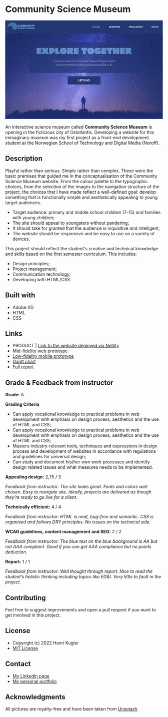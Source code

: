 # Community Science Museum

![image](./assets/screenshot-community-science-museum.jpg)

An interactive science museum called **Community Science Museum** is opening in the ficticious city of Oslotlantis. Developing a website for this immaginary museum was my first project as a front-end development student at the Norwegian School of Technology and Digital Media (Noroff).

## Description

Playful rather than serious. Simple rather than complex. These were the basic premises that guided me in the conceptualisation of the Community Science Museum website. From the colour palette to the typographic choices, from the selection of the images to the navigation structure of the project, the choices that I have made reflect a well-defined goal: develop something that is functionally simple and aesthetically appealing to young target audiences.

- Target audience: primary and middle school children (7-15) and families with young children;
- The site should appeal to youngsters without pandering;
- It should take for granted that the audience is inquisitive and intelligent;
- The website should be responsive and be easy to use on a variety of devices.

This project should reflect the student's creative and technical knowledge and skills based on the first semester curriculum. This includes:

- Design principles;
- Project management;
- Communication technology;
- Developing with HTML/CSS.

## Built with

- Adobe XD
- HTML
- CSS

## Links

- PRODUCT | [Link to the website deployed via Netlify](https://cranky-wing-1d6bb5.netlify.app/index.html)
- [Mid-fidelity web prototype](https://xd.adobe.com/view/b08399c0-a725-4348-ac92-9de243d70591-e5d0/)
- [Low-fidelity mobile prototype](https://xd.adobe.com/view/5ea1f10f-8843-4eb2-893d-083f197a63ee-0bf2/)
- [Gantt chart](https://app.instagantt.com/shared/61be4727d4b9055cb29e34dd)
- [Full report](https://shared-assets.adobe.com/link/e01001d4-0f56-4825-7ed8-391135a7e4d7)

## Grade & Feedback from instructor

**Grade:** A

**Grading Criteria**

- Can apply vocational knowledge to practical problems in web development with emphasis on design process, aesthetics and the use of HTML and CSS;
- Can apply vocational knowledge to practical problems in web development with emphasis on design process, aesthetics and the use of HTML and CSS;
- Masters industry-relevant tools, techniques and expressions in design process and development of websites in accordance with regulations and guidelines for universal design;
- Can study and document his/her own work processes and identify design related issues and what measures needs to be implemented.

**Appealing design:** 2,75 / 3

_Feedback from instructor: The site looks great. Fonts and colors well chosen. Easy to navigate site. Ideally, projects are delivered as though they’re ready to go live for a client._

**Technically efficient:** 4 / 4

_Feedback from instructor: HTML is neat, bug-free and semantic. CSS is organised and follows DRY principles. No issues on the technical side._

**WCAG guidelines, content management and SEO:** 2 / 2

_Feedback from instructor: The blue text on the blue background is AA but not AAA compliant. Good if you can get AAA compliance but no points deduction._

**Report:** 1 / 1

_Feedback from instructor: Well thought through report. Nice to read the student’s holistic thinking including topics like ED&I. Very little to fault in the project._

## Contributing

Feel free to suggest improvements and open a pull request if you want to get involved in this project.

## License

- Copyright (c) 2022 Henri Kugler
- [MIT License](/LICENSE)

## Contact

- [My LinkedIn page](https://www.linkedin.com/in/henri-kugler-78218422b/)
- [My personal portfolio](https://nehguk.github.io)

## Acknowledgments

All pictures are royalty-free and have been taken from [Unsplash](https://unsplash.com).
